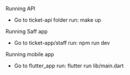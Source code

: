 Running API

- Go to ticket-api folder
    run: make up

Running Saff app

- Go to ticket-app/staff
    run: npm run dev

Running mobile app

- Go to flutter_app
    run: flutter run lib/main.dart
